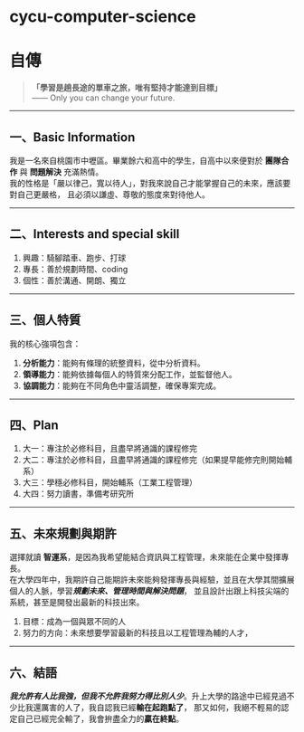 # cycu-computer-science

# 自傳

> **「學習是趟長途的單車之旅，唯有堅持才能達到目標」**  
> —— Only you can change your future.

---

## 一、Basic Information
我是一名來自桃園市中壢區。畢業餘六和高中的學生，自高中以來便對於 **團隊合作** 與 **問題解決** 充滿熱情。  
我的性格是「嚴以律己，寬以待人」，對我來說自己才能掌握自己的未來，應該要對自己更嚴格，
且必須以謙虛、尊敬的態度來對待他人。

---

## 二、Interests and special skill
  1. 興趣：騎腳踏車、跑步、打球
  2. 專長：善於規劃時間、coding
  3. 個性：善於溝通、開朗、獨立

---

## 三、個人特質
我的核心強項包含：  

1. **分析能力**：能夠有條理的統整資料，從中分析資料。  
2. **領導能力**：能夠依據每個人的特質來分配工作，並監督他人。  
3. **協調能力**：能夠在不同角色中靈活調整，確保專案完成。  

---

## 四、Plan 
1. 大一：專注於必修科目，且盡早將通識的課程修完
2. 大二：專注於必修科目，且盡早將通識的課程修完（如果提早能修完則開始輔系）
3. 大三：學穩必修科目，開始輔系（工業工程管理）
4. 大四：努力讀書，準備考研究所

---

## 五、未來規劃與期許
選擇就讀 **智運系**，是因為我希望能結合資訊與工程管理，未來能在企業中發揮專長。  
在大學四年中，我期許自己能期許未來能夠發揮專長與經驗，並且在大學其間擴展個人的人脈，學習***規劃未來、管理時間與解決問題***，
並且設計出跟上科技尖端的系統，甚至是開發出最新的科技出來。
  1. 目標：成為一個與眾不同的人
  2. 努力的方向：未來想要學習最新的科技且以工程管理為輔的人才，

---

## 六、結語
***我允許有人比我強，但我不允許我努力得比別人少***。升上大學的路途中已經見過不少比我還厲害的人了，我自認我已經**輸在起跑點了**，
那又如何，我絕不輕易的認定自己已經完全輸了，我會拚盡全力的**贏在終點**。
